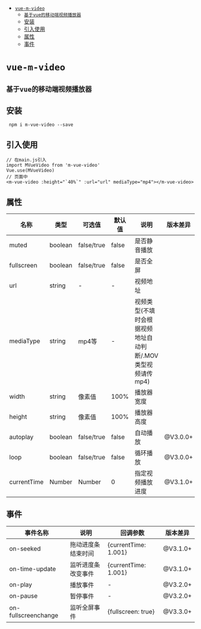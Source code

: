 <!-- START doctoc generated TOC please keep comment here to allow auto update -->
<!-- DON'T EDIT THIS SECTION, INSTEAD RE-RUN doctoc TO UPDATE -->

- [`vue-m-video`](#vue-m-video)
  - [`基于vue的移动端视频播放器`](#%E5%9F%BA%E4%BA%8Evue%E5%9F%BA%E4%BA%8Evue%E7%9A%84%E7%A7%BB%E5%8A%A8%E7%AB%AF%E8%A7%86%E9%A2%91%E6%92%AD%E6%94%BE%E5%99%A8)
  - [安装](#%E5%AE%89%E8%A3%85)
  - [引入使用](#%E5%BC%95%E5%85%A5%E4%BD%BF%E7%94%A8)
  - [属性](#%E5%B1%9E%E6%80%A7)
  - [事件](#%E4%BA%8B%E4%BB%B6)

<!-- END doctoc generated TOC please keep comment here to allow auto update -->

# `vue-m-video`
## `基于vue的移动端视频播放器`
## 安装
```
 npm i m-vue-video --save
```
## 引入使用
```
// 在main.js引入
import MVueVideo from 'm-vue-video'
Vue.use(MVueVideo)
// 页面中
<m-vue-video :height="`40%`" :url="url" mediaType="mp4"></m-vue-video>
```
## 属性
|名称|类型|可选值|默认值|说明|版本差异
|----|----|----|----|-----|-----|
|muted|boolean|false/true|false|是否静音播放|
|fullscreen|boolean|false/true|false|是否全屏|
|url|string|-|-|视频地址|
|mediaType|string|mp4等|-|视频类型(不填时会根据视频地址自动判断/.MOV类型视频请传mp4)|
|width|string|像素值|100%|播放器宽度|
|height|string|像素值|100%|播放器高度|
|autoplay|boolean|false/true|false|自动播放|@V3.0.0+|
|loop|boolean|false/true|false|循环播放|@V3.0.0+|
|currentTime|Number|Number|0|指定视频播放进度|@V3.1.0+|

## 事件
|事件名称|说明|回调参数|版本差异
|----|----|----|----|
|on-seeked|拖动进度条结束时间|{currentTime: 1.001}|@V3.1.0+|
|on-time-update|监听进度条改变事件|{currentTime: 1.001}|@V3.1.0+|
|on-play|播放事件|-|@V3.2.0+|
|on-pause|暂停事件|-|@V3.2.0+|
|on-fullscreenchange|监听全屏事件|{fullscreen: true}|@V3.3.0+|